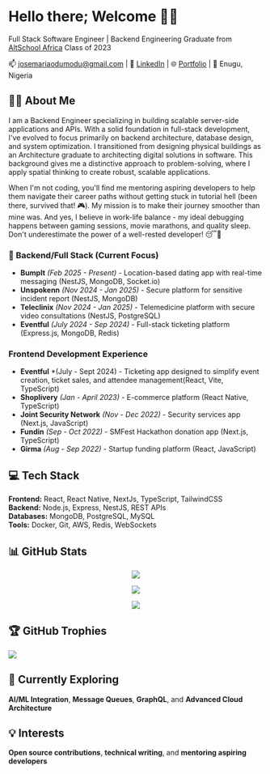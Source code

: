 # Hello there; Welcome 👋🏾

Full Stack Software Engineer | Backend Engineering Graduate from [AltSchool Africa](https://altschoolafrica.com/schools/engineering) Class of 2023

📫 josemariaodumodu@gmail.com | 🔗 [LinkedIn](https://www.linkedin.com/in/dejosemario/) | 🌐 [Portfolio](https://dejosemario.vercel.app/) | 📍 Enugu, Nigeria

## 👨‍💻 About Me

I am a Backend Engineer specializing in building scalable server-side applications and APIs. With a solid foundation in full-stack development, I've evolved to focus primarily on backend architecture, database design, and system optimization. I transitioned from designing physical buildings as an Architecture graduate to architecting digital solutions in software. This background gives me a distinctive approach to problem-solving, where I apply spatial thinking to create robust, scalable applications.

When I'm not coding, you'll find me mentoring aspiring developers to help them navigate their career paths without getting stuck in tutorial hell (been there, survived that! 🎮). My mission is to make their journey smoother than mine was. And yes, I believe in work-life balance - my ideal debugging happens between gaming sessions, movie marathons, and quality sleep. Don't underestimate the power of a well-rested developer! 😴💪

###  🚀 Backend/Full Stack (Current Focus)
- **BumpIt** *(Feb 2025 - Present)* - Location-based dating app with real-time messaging (NestJS, MongoDB, Socket.io)
- **Unspokenn** *(Nov 2024 - Jan 2025)* - Secure platform for sensitive incident report (NestJS, MongoDB) 
- **Teleclinix** *(Nov 2024 - Jan 2025)* - Telemedicine platform with secure video consultations (NestJS, PostgreSQL)
- **Eventful** *(July 2024 - Sep 2024)* - Full-stack ticketing platform (Express.js, MongoDB, Redis)

### Frontend Development Experience
- **Eventful** *(July - Sept 2024) - Ticketing app designed to simplify event creation, ticket sales, and attendee management(React, Vite, TypeScript)
- **Shoplivery** *(Jan  - April 2023)* - E-commerce platform (React Native, TypeScript)
- **Joint Security Network** *(Nov - Dec 2022)* - Security services app (Next.js, JavaScript)
- **Fundin** *(Sep - Oct 2022)* - SMFest Hackathon donation app (Next.js, TypeScript)
- **Girma** *(Aug - Sep 2022)* - Startup funding platform (React, JavaScript)
  
## 💻 Tech Stack
**Frontend:** React, React Native, NextJs, TypeScript, TailwindCSS  
**Backend:** Node.js, Express, NestJS, REST APIs  
**Databases:** MongoDB, PostgreSQL, MySQL  
**Tools:** Docker, Git, AWS, Redis, WebSockets  

## 📊 GitHub Stats

<div align="center">
  
  ![](https://github-readme-stats.vercel.app/api?username=dejosemario&theme=radical&hide_border=false&include_all_commits=true&count_private=true)
  
  ![](https://github-readme-streak-stats.herokuapp.com/?user=dejosemario&theme=radical&hide_border=false)
  
  ![](https://github-readme-stats.vercel.app/api/top-langs/?username=dejosemario&theme=radical&hide_border=false&include_all_commits=true&count_private=true&layout=compact)
  
</div>

## 🏆 GitHub Trophies

![](https://github-profile-trophy.vercel.app/?username=dejosemario&theme=radical&no-frame=false&no-bg=false&margin-w=4)

## 🌱 Currently Exploring
**AI/ML Integration**, **Message Queues**, **GraphQL**, and **Advanced Cloud Architecture**

## 💡 Interests
**Open source contributions**, **technical writing**, and **mentoring aspiring developers**

